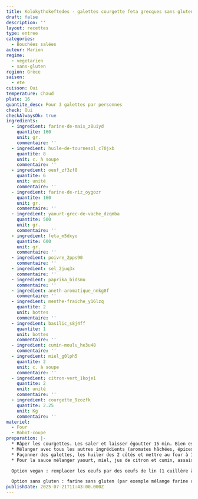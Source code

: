 ```yaml
---
title: Kolokythokeftedes - galettes courgette feta grecques sans gluten - avec sauce blanche
draft: false
description: ''
layout: recettes
type: entree
categories:
  - Bouchées salées
auteur: Marion
regime:
  - vegetarien
  - sans-gluten
region: Grèce
saison:
  - ete
cuisson: Oui
temperature: Chaud
plate: 16
quantite_desc: Pour 3 galettes par personnes
check: Oui
checkAlwaysOk: true
ingredients:
  - ingredient: farine-de-mais_z8uiyd
    quantite: 160
    unit: gr.
    commentaire: ''
  - ingredient: huile-de-tournesol_c70jxb
    quantite: 8
    unit: c. à soupe
    commentaire: ''
  - ingredient: oeuf_zf3zf8
    quantite: 6
    unit: unité
    commentaire: ''
  - ingredient: farine-de-riz_oygozr
    quantite: 160
    unit: gr.
    commentaire: ''
  - ingredient: yaourt-grec-de-vache_dzqmba
    quantite: 500
    unit: gr.
    commentaire: ''
  - ingredient: feta_m5dxyo
    quantite: 600
    unit: gr.
    commentaire: ''
  - ingredient: poivre_2pps90
    commentaire: ''
  - ingredient: sel_2juq3x
    commentaire: ''
  - ingredient: paprika_bidsmu
    commentaire: ''
  - ingredient: aneth-aromatique_nnkg8f
    commentaire: ''
  - ingredient: menthe-fraiche_y16lzq
    quantite: 2
    unit: bottes
    commentaire: ''
  - ingredient: basilic_s8j4ff
    quantite: 1
    unit: bottes
    commentaire: ''
  - ingredient: cumin-moulu_he3u48
    commentaire: ''
  - ingredient: miel_g0lph5
    quantite: 2
    unit: c. à soupe
    commentaire: ''
  - ingredient: citron-vert_1koje1
    quantite: 2
    unit: unité
    commentaire: ''
  - ingredient: courgette_9zozfk
    quantite: 2.25
    unit: Kg
    commentaire: ''
materiel:
  - Four
  - Robot-coupe
preparation: |-
  * Râper les courgettes. Les saler et laisser égoutter 15 min. Bien essorer les courgettes râpées avec l'aide d'un torchon.
  * Mélanger avec tous les autres ingrédients (aromates hâchées, épices, feta, oeufs battus, farine, zeste du citron) sauf le miel, le jus du citron le yaourt qui sont pour la sauce et l'huile qui est pour la cuisson. Normalement pas besoin de re saler, la feta sale  beaucoup et les courgettes sont salées par la première étape.
  * Façonner des galettes, les huiler des 2 côtés et mettre au four à 180°C 20-30 minutes en retournant à mi-cuisson. Pour aller plus vite il est possible de plutôt faire des plaques entières qu'on découpe en parts carrées après ou avant la cuisson avec un couteau.
  * Pour la sauce mélanger yaourt, miel, jus de citron et cumin, assaissonner

  Option vegan : remplacer les oeufs par des oeufs de lin (1 cuillère à soupe de lin moulu pour 2,5 CS d'eau tiède, attendre 10min) ou essayer avec de la farine de pois chiche; la feta par du yaourt de soja (en mettre moins); saler plus. Le yaourt grec par du yaourt de soja, le miel par du sirop d'agave.

  Option sans gluten : farine sans gluten (par exemple mélange farine riz maïs)
publishDate: 2025-07-21T11:43:00.000Z
---
```


